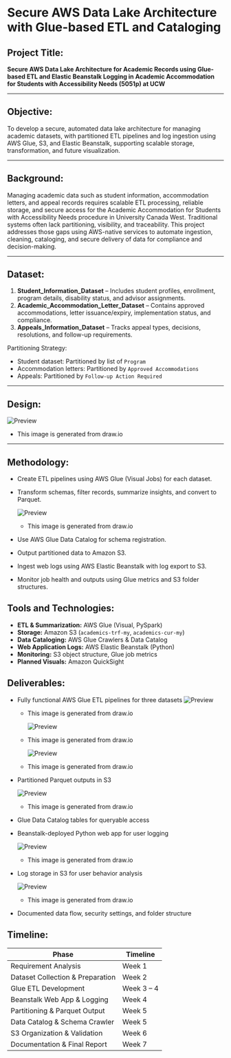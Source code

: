 # Secure AWS Data Lake Architecture with Glue-based ETL and Cataloging
## Project Title:  
**Secure AWS Data Lake Architecture for Academic Records using Glue-based ETL and Elastic Beanstalk Logging in Academic Accommodation for Students with Accessibility Needs (5051p) at UCW**

---

## Objective:  
To develop a secure, automated data lake architecture for managing academic datasets, with partitioned ETL pipelines and log ingestion using AWS Glue, S3, and Elastic Beanstalk, supporting scalable storage, transformation, and future visualization.

---

## Background:  
Managing academic data such as student information, accommodation letters, and appeal records requires scalable ETL processing, reliable storage, and secure access for the Academic Accommodation for Students with Accessibility Needs procedure in University Canada West. Traditional systems often lack partitioning, visibility, and traceability. This project addresses those gaps using AWS-native services to automate ingestion, cleaning, cataloging, and secure delivery of data for compliance and decision-making.

---

## Dataset:  
1. **Student_Information_Dataset** – Includes student profiles, enrollment, program details, disability status, and advisor assignments.
2. **Academic_Accommodation_Letter_Dataset** – Contains approved accommodations, letter issuance/expiry, implementation status, and compliance.
3. **Appeals_Information_Dataset** – Tracks appeal types, decisions, resolutions, and follow-up requirements.

Partitioning Strategy:  
- Student dataset: Partitioned by list of `Program`  
- Accommodation letters: Partitioned by `Approved Accommodations`  
- Appeals: Partitioned by `Follow-up Action Required`

---

## Design: 

 ![Preview](images/design.png)

  - This image is generated from draw.io

---

## Methodology:  
- Create ETL pipelines using AWS Glue (Visual Jobs) for each dataset.
- Transform schemas, filter records, summarize insights, and convert to Parquet.

  ![Preview](images/design.png)

  - This image is generated from draw.io
 
    
- Use AWS Glue Data Catalog for schema registration.
- Output partitioned data to Amazon S3.
- Ingest web logs using AWS Elastic Beanstalk with log export to S3.
- Monitor job health and outputs using Glue metrics and S3 folder structures.

## Tools and Technologies:  
- **ETL & Summarization:** AWS Glue (Visual, PySpark)  
- **Storage:** Amazon S3 (`academics-trf-my`, `academics-cur-my`)  
- **Data Cataloging:** AWS Glue Crawlers & Data Catalog  
- **Web Application Logs:** AWS Elastic Beanstalk (Python)  
- **Monitoring:** S3 object structure, Glue job metrics  
- **Planned Visuals:** Amazon QuickSight  

## Deliverables:  
- Fully functional AWS Glue ETL pipelines for three datasets
  ![Preview](images/design.png)

  - This image is generated from draw.io

    ![Preview](images/design.png)

  - This image is generated from draw.io

    ![Preview](images/design.png)

  - This image is generated from draw.io

    
- Partitioned Parquet outputs in S3

  ![Preview](images/design.png)

  - This image is generated from draw.io

    
- Glue Data Catalog tables for queryable access  
- Beanstalk-deployed Python web app for user logging

  ![Preview](images/design.png)

  - This image is generated from draw.io

    
- Log storage in S3 for user behavior analysis

  ![Preview](images/design.png)

  - This image is generated from draw.io
    
- Documented data flow, security settings, and folder structure  

## Timeline:  
| Phase                            | Timeline             |
|----------------------------------|-----------------------|
| Requirement Analysis             | Week 1                |
| Dataset Collection & Preparation| Week 2                |
| Glue ETL Development            | Week 3 – 4            |
| Beanstalk Web App & Logging     | Week 4                |
| Partitioning & Parquet Output   | Week 5                |
| Data Catalog & Schema Crawler   | Week 5                |
| S3 Organization & Validation    | Week 6                |
| Documentation & Final Report    | Week 7                |



